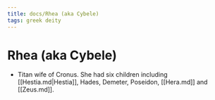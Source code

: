 ```yaml
---
title: docs/Rhea (aka Cybele)
tags: greek deity
---
```


# Rhea (aka Cybele) 
- Titan wife of Cronus. She had six children including [[Hestia.md|Hestia]], Hades, Demeter, Poseidon, [[Hera.md]] and [[Zeus.md]].